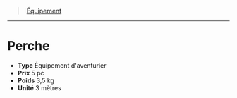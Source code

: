 ﻿---
!EquipmentItem
Type: Équipement d'aventurier
Price: 5 pc
Weight: 3,5 kg
Unity: 3 mètres
Id: equipment_hd.md#perche
ParentLink: equipment_hd.md#Équipement
Name: Perche
ParentName: Équipement
NameLevel: 1
Attributes:
  Name: Perche
  Markdown: >+
    # <!--Name-->Perche<!--/Name-->


    - **Type** <!--Type-->Équipement d'aventurier<!--/Type-->

    - **Prix** <!--Price-->5 pc<!--/Price-->

    - **Poids** <!--Weight-->3,5 kg<!--/Weight-->

    - **Unité** <!--Unity-->3 mètres<!--/Unity-->

  Type: Équipement d'aventurier
  Price: 5 pc
  Weight: 3,5 kg
  Unity: 3 mètres
AttributesDictionary: >+
  Name: Perche

  Markdown: >+

    # <!--Name-->Perche<!--/Name-->





    - **Type** <!--Type-->Équipement d'aventurier<!--/Type-->



    - **Prix** <!--Price-->5 pc<!--/Price-->



    - **Poids** <!--Weight-->3,5 kg<!--/Weight-->



    - **Unité** <!--Unity-->3 mètres<!--/Unity-->



  Type: Équipement d'aventurier

  Price: 5 pc

  Weight: 3,5 kg

  Unity: 3 mètres

---
> [Équipement](hd_equipment.md)

---

# Perche

- **Type** Équipement d'aventurier
- **Prix** 5 pc
- **Poids** 3,5 kg
- **Unité** 3 mètres

